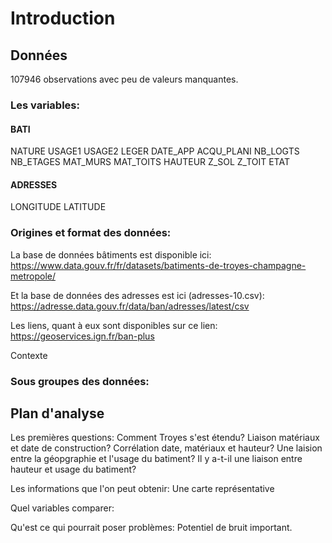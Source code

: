 # Introduction

## Données

107946 observations avec peu de valeurs manquantes.

### Les variables:

#### BATI
NATURE
USAGE1
USAGE2
LEGER
DATE_APP
ACQU_PLANI
NB_LOGTS
NB_ETAGES
MAT_MURS
MAT_TOITS
HAUTEUR
Z_SOL
Z_TOIT
ETAT

#### ADRESSES
LONGITUDE
LATITUDE


### Origines et format des données:

La base de données bâtiments est disponible ici: https://www.data.gouv.fr/fr/datasets/batiments-de-troyes-champagne-metropole/

Et la base de données des adresses est ici (adresses-10.csv): https://adresse.data.gouv.fr/data/ban/adresses/latest/csv

Les liens, quant à eux sont disponibles sur ce lien: https://geoservices.ign.fr/ban-plus 

Contexte


### Sous groupes des données:



## Plan d'analyse

Les premières questions:
Comment Troyes s'est étendu?
Liaison matériaux et date de construction?
Corrélation date, matériaux et hauteur?
Une laision entre la géopgraphie et l'usage du batiment?
Il y a-t-il une liaison entre hauteur et usage du batiment?


Les informations que l'on peut obtenir:
Une carte représentative

Quel variables comparer:

Qu'est ce qui pourrait poser problèmes:
Potentiel de bruit important.
